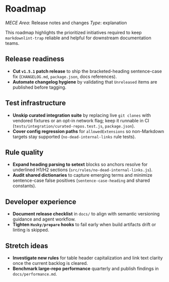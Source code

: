 # Roadmap

_MECE Area_: Release notes and changes
_Type_: explanation

This roadmap highlights the prioritized initiatives required to keep `markdownlint-trap` reliable and helpful for downstream documentation teams.

## Release readiness

- **Cut `v1.5.1` patch release** to ship the bracketed-heading sentence-case fix (`CHANGELOG.md`, `package.json`, docs references).
- **Automate changelog hygiene** by validating that `Unreleased` items are published before tagging.

## Test infrastructure

- **Unskip curated integration suite** by replacing live `git clones` with vendored fixtures or an opt-in network flag; keep it runnable in CI (`tests/integration/curated-repos.test.js`, `package.json`).
- **Cover config regression paths** for `allowedExtensions` so non-Markdown targets stay supported (`no-dead-internal-links` rule tests).

## Rule quality

- **Expand heading parsing to setext** blocks so anchors resolve for underlined H1/H2 sections (`src/rules/no-dead-internal-links.js`).
- **Audit shared dictionaries** to capture emerging terms and minimize sentence-case false positives (`sentence-case-heading` and shared constants).

## Developer experience

- **Document release checklist** in `docs/` to align with semantic versioning guidance and agent workflow.
- **Tighten `Husky/prepare` hooks** to fail early when build artifacts drift or linting is skipped.

## Stretch ideas

- **Investigate new rules** for table header capitalization and link text clarity once the current backlog is cleared.
- **Benchmark large-repo performance** quarterly and publish findings in `docs/performance.md`.
